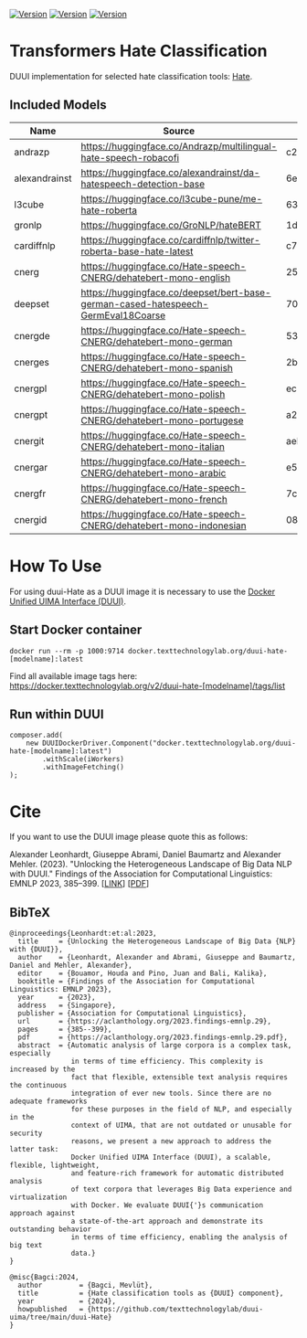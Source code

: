 [![Version](https://img.shields.io/static/v1?label=Python&message=3.8&color=green)]()
[![Version](https://img.shields.io/static/v1?label=Transformers&message=4.38.1&color=yellow)]()
[![Version](https://img.shields.io/static/v1?label=Torch&message=2.2.0&color=red)]()

# Transformers Hate Classification

DUUI implementation for selected hate classification tools: [Hate](https://huggingface.co/models?search=hate).
## Included Models

| Name          | Source                                                                           | Revision                                  | Languages |
|---------------|----------------------------------------------------------------------------------|-------------------------------------------|-----------|
| andrazp       | https://huggingface.co/Andrazp/multilingual-hate-speech-robacofi                 | c2b98c47f5e13c326a7af48ba544fff4d93fbc70  | Multi     |
| alexandrainst | https://huggingface.co/alexandrainst/da-hatespeech-detection-base                | 6ec0fe1587f6038765b0d7f59525dd4162c4acb2  | Multi     |
| l3cube        | https://huggingface.co/l3cube-pune/me-hate-roberta                               | 63890c746c153af20a6cd9832ccbeda03e0d960b  | Multi     |
| gronlp        | https://huggingface.co/GroNLP/hateBERT                                           | 1d439ddf8a588fc8c44c4169ff9e102f3e839cca  | EN        |
| cardiffnlp    | https://huggingface.co/cardiffnlp/twitter-roberta-base-hate-latest               | c74b0534df96af8232f6a3ffdb90d9a72223d7b7  | EN        |
| cnerg         | https://huggingface.co/Hate-speech-CNERG/dehatebert-mono-english                 | 25d0e4d9122d2a5c283e07405a325e3dfd4a73b3  | EN        |
| deepset       | https://huggingface.co/deepset/bert-base-german-cased-hatespeech-GermEval18Coarse | 70e4821931a8a685d83bc0e8bd8877157bdb3883  | DE        |
| cnergde       | https://huggingface.co/Hate-speech-CNERG/dehatebert-mono-german                  | 53a24df030e8e20e7880a161494fb5922ce34617  | DE        |
| cnerges       | https://huggingface.co/Hate-speech-CNERG/dehatebert-mono-spanish                 | 2b9664ac59ee7f0b054fc0b1433cbedff3c2bdba  | ES        |
| cnergpl       | https://huggingface.co/Hate-speech-CNERG/dehatebert-mono-polish                  | ec586b2e2e6140879c6f533ccd5208d1c2692715  | PL        |
| cnergpt       | https://huggingface.co/Hate-speech-CNERG/dehatebert-mono-portugese                   | a212b2dd7e8e3d953787a49d92c469b30c6da6ba  | PT        |
| cnergit       | https://huggingface.co/Hate-speech-CNERG/dehatebert-mono-italian                 | aeb70b454d5fc3046aa2a062c525d1ac60f2f01b  | IT        |
| cnergar       | https://huggingface.co/Hate-speech-CNERG/dehatebert-mono-arabic                  | e592a5ee3b913ec33286ee90fb27c7f7f1a8b996  | AR        |
| cnergfr       |  https://huggingface.co/Hate-speech-CNERG/dehatebert-mono-french                | 7c0e8c45e9176581e57d4ae7e52327258116f969  | FR        |
| cnergid       |  https://huggingface.co/Hate-speech-CNERG/dehatebert-mono-indonesian               | 08693d6cc64f7e7b3019b2a3abe3b1a9c8ca74c2  | ID        |
# How To Use

For using duui-Hate as a DUUI image it is necessary to use the [Docker Unified UIMA Interface (DUUI)](https://github.com/texttechnologylab/DockerUnifiedUIMAInterface).

## Start Docker container

```
docker run --rm -p 1000:9714 docker.texttechnologylab.org/duui-hate-[modelname]:latest
```

Find all available image tags here: https://docker.texttechnologylab.org/v2/duui-hate-[modelname]/tags/list

## Run within DUUI

```
composer.add(
    new DUUIDockerDriver.Component("docker.texttechnologylab.org/duui-hate-[modelname]:latest")
        .withScale(iWorkers)
        .withImageFetching()
);
```

# Cite

If you want to use the DUUI image please quote this as follows:

Alexander Leonhardt, Giuseppe Abrami, Daniel Baumartz and Alexander Mehler. (2023). "Unlocking the Heterogeneous Landscape of Big Data NLP with DUUI." Findings of the Association for Computational Linguistics: EMNLP 2023, 385–399. [[LINK](https://aclanthology.org/2023.findings-emnlp.29)] [[PDF](https://aclanthology.org/2023.findings-emnlp.29.pdf)] 

## BibTeX

```
@inproceedings{Leonhardt:et:al:2023,
  title     = {Unlocking the Heterogeneous Landscape of Big Data {NLP} with {DUUI}},
  author    = {Leonhardt, Alexander and Abrami, Giuseppe and Baumartz, Daniel and Mehler, Alexander},
  editor    = {Bouamor, Houda and Pino, Juan and Bali, Kalika},
  booktitle = {Findings of the Association for Computational Linguistics: EMNLP 2023},
  year      = {2023},
  address   = {Singapore},
  publisher = {Association for Computational Linguistics},
  url       = {https://aclanthology.org/2023.findings-emnlp.29},
  pages     = {385--399},
  pdf       = {https://aclanthology.org/2023.findings-emnlp.29.pdf},
  abstract  = {Automatic analysis of large corpora is a complex task, especially
               in terms of time efficiency. This complexity is increased by the
               fact that flexible, extensible text analysis requires the continuous
               integration of ever new tools. Since there are no adequate frameworks
               for these purposes in the field of NLP, and especially in the
               context of UIMA, that are not outdated or unusable for security
               reasons, we present a new approach to address the latter task:
               Docker Unified UIMA Interface (DUUI), a scalable, flexible, lightweight,
               and feature-rich framework for automatic distributed analysis
               of text corpora that leverages Big Data experience and virtualization
               with Docker. We evaluate DUUI{'}s communication approach against
               a state-of-the-art approach and demonstrate its outstanding behavior
               in terms of time efficiency, enabling the analysis of big text
               data.}
}

@misc{Bagci:2024,
  author         = {Bagci, Mevlüt},
  title          = {Hate classification tools as {DUUI} component},
  year           = {2024},
  howpublished   = {https://github.com/texttechnologylab/duui-uima/tree/main/duui-Hate}
}

```
